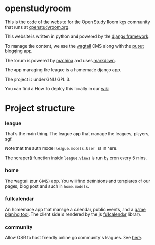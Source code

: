 # openstudyroom

This is the code of the website for the Open Study Room kgs community that runs at [openstudyroom.org](http://openstudyroom.org).

This website is written in python and powered by the [django framework](https://www.djangoproject.com/).

To manage the content, we use the [wagtail](https://wagtail.io/) CMS along with the [puput](https://github.com/APSL/puput) blogging app.

The forum is powered by [machina](https://github.com/ellmetha/django-machina) and uses [markdown](https://github.com/trentm/python-markdown2).

The app managing the league is a homemade django app.

The project is under GNU GPL 3.

You can find a How To deploy this locally in our [wiki](https://github.com/climu/openstudyroom/wiki)

# Project structure

### league
That's the main thing. The league app that manage the leagues, players, sgf.

Note that the auth model `league.models.User ` is in here.

The scraper() function inside `league.views` is run by cron every 5 mins.

### home
The wagtail (our CMS) app. You will find definitions and templates of our pages, blog post and such in `home.models`.

### fullcalendar
An homemade app that manage a calendar, public events, and a [game planing tool](https://openstudyroom.org/blog/2017/07/06/game-planing-tool-released-beta-test-needed/).
The client side is rendered by the js [fullcalendar](https://fullcalendar.io/) library.

### community
Allow OSR to host friendly online go community's leagues. See [here](https://openstudyroom.org/community/).
